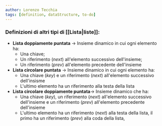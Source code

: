 ```yaml
---
author: Lorenzo Tecchia
tags: [definition, dataStructure, to-do]
---
```

### Definizioni di altri tipi di [[Lista|liste]]:
- **Lista doppiamente puntata** $\rightarrow$ Insieme dinamico in cui ogni elemento ha:
	- Una chiave;
	- Un riferimento (*next*) all'elemento successivo dell'insieme;
	- Un riferimento (*prev*) all'elemento precedente dell'insieme
- **Lista circolare puntata** $\rightarrow$ Insieme dinamico in cui ogni elemento ha:
	- Una chiave (*key*) e un riferimento (*next*) all'elemento successivo dell'insisme
	- L'ultimo elemento ha un riferimento alla testa della lista
- **Lista circolare doppiamente puntata**$\rightarrow$ Insieme dinamico che ha:
	- Una chiave (*key*), un riferimento (*next*) all'elemento successivo dell'insieme e un riferimento (*prev*) all'elemento precedente dell'insieme
	- L'ultimo elemento ha un riferimento (*next*) alla testa della lista, il primo ha un riferimento (*prev*) alla coda della lista,



